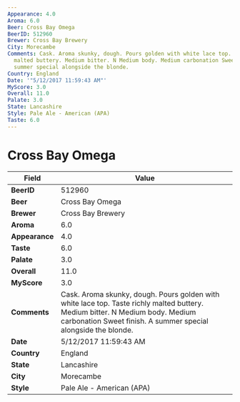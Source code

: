 ```yaml
---
Appearance: 4.0
Aroma: 6.0
Beer: Cross Bay Omega
BeerID: 512960
Brewer: Cross Bay Brewery
City: Morecambe
Comments: Cask. Aroma skunky, dough. Pours golden with white lace top. Taste richly
  malted buttery. Medium bitter. N Medium body. Medium carbonation Sweet finish. A
  summer special alongside the blonde.
Country: England
Date: '"5/12/2017 11:59:43 AM"'
MyScore: 3.0
Overall: 11.0
Palate: 3.0
State: Lancashire
Style: Pale Ale - American (APA)
Taste: 6.0
---
```


# Cross Bay Omega

| Field         | Value |
|---------------|-------|
| **BeerID** | 512960 |
| **Beer** | Cross Bay Omega |
| **Brewer** | Cross Bay Brewery |
| **Aroma** | 6.0 |
| **Appearance** | 4.0 |
| **Taste** | 6.0 |
| **Palate** | 3.0 |
| **Overall** | 11.0 |
| **MyScore** | 3.0 |
| **Comments** | Cask. Aroma skunky, dough. Pours golden with white lace top. Taste richly malted buttery. Medium bitter. N Medium body. Medium carbonation Sweet finish. A summer special alongside the blonde. |
| **Date** | 5/12/2017 11:59:43 AM |
| **Country** | England |
| **State** | Lancashire |
| **City** | Morecambe |
| **Style** | Pale Ale - American (APA) |
